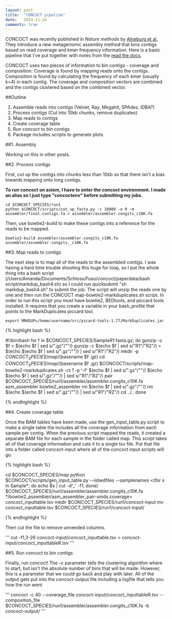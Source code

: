 ```yaml
---
layout: post
title:  "CONCOCT pipeline"
date:   2014-11-24
comments: true
---
```


CONCOCT was recently published in *Nature methods* by [Alneburg et al.](http://www-ncbi-nlm-nih-gov.proxy.lib.umich.edu/pubmed/?term=binning+metagenomic+contigs+by+coverage+and+composition) They introduce a new metagenomic assembly method that bins contigs based on read coverage and kmer frequency information. Here is a basic pipeline that I've put together with notes from the [read the docs](https://concoct.readthedocs.org/en/latest/).

CONCOCT uses two pieces of information to bin contigs - coverage and composition. Coverage is found by mapping reads onto the contigs.  Composition is found by calculating the frequency of each kmer (usually k=4) in each contig. The coverage and composition vectors are combined and the contigs clustered based on the combined vector.

##Outline

1.	Assemble reads into contigs (Velvet, Ray, Megahit, SPAdes, IDBA?)
2.	Process contigs (Cut into 10kb chunks, remove duplicates)
3.	Map reads to contigs
4.	Create coverage table
5.	Run concoct to bin contigs
6.	Package includes scripts to generate plots

##1. Assembly

Working on this in other posts.

##2. Process contigs

First, cut up the contigs into chunks less than 10kb so that there isn't a bias towards mapping onto long contigs. 

**To run concoct on axiom, I have to enter the concoct environment. I made an alias so I just type "concoctenv" before submitting my jobs.**

```
cd $CONCOCT_SPECIES/run1
python $CONCOCT/scripts/cut_up_fasta.py -c 10000 -o 0 -m assembler/final.contigs.fa > assembler/assembler.congits_c10K.fa
```

Then, use bowtie2-build to make these contigs into a reference for the reads to be mapped.

```
bowtie2-build assembler/assembler.congits_c10K.fa assembler/assembler.congits._c10K.fa
```

##3. Map reads to contigs

The next step is to map all of the reads to the assembled contigs. I was having a hard time trouble shooting this huge for loop, so I put the whole thing into a bash script (/Users/Amanda/Documents/Schloss/Fuso/concoct/paperdata/bash script/markdup_bash4.sh) so I could run quicksubmit "sh markdup_bash4.sh" to submit the job. The script will unzip the reads one by one and then run the CONCOCT map-bowtie2-markduplicates.sh script. In order to run this script you must have bowtie2, BEDtools, and piccard tools installed. It requires that you create a variable in your bash_profile that points to the MarkDuplicates piccard tool.

```
export MRKDUP=/home/username/src/picard-tools-1.77/MarkDuplicates.jar
```

{% highlight bash %}

#!/bin/bash
for f in $CONCOCT_SPECIES/Sample*R1*.fasta.gz; do 
  	gunzip -c $f > $(echo $f | sed s/".gz"/""/)
	gunzip -c $(echo $f | sed s/"R1"/"R2"/) > $(echo $(echo $f | sed s/".gz"/""/) | sed s/"R1"/"R2"/)
	mkdir -p $CONCOCT_SPECIES/map/$(basename $f .gz)
	cd $CONCOCT_SPECIES/map/$(basename $f .gz)
	$CONCOCT/scripts/map-bowtie2-markduplicates.sh -ct 1 -p '-f' $(echo $f | sed s/".gz"/""/) $(echo $(echo $f | sed s/".gz"/""/) | sed s/"R1"/"R2"/) pair $CONCOCT_SPECIES/run1/assembler/assembler.congits_c10K.fa asm_assembler bowtie2_assembler
	rm $(echo $f | sed s/".gz"/""/)
	rm $(echo $(echo $f | sed s/".gz"/""/) | sed s/"R1"/"R2"/)
	cd ../..
done

{% endhighlight %}

##4. Create coverage table

Once the BAM tables have been made, use the gen_input_table.py script to make a single table the includes all the coverage information from each sample per contig. When the previous script mapped the reads, it created a separate BAM file for each sample in the folder called map. This script takes all of that coverage information and cats it to a single tsv file. Put that file into a folder called concoct-input where all of the concoct input scripts will go. 

{% highlight bash %}

cd $CONCOCT_SPECIES/map
python $CONCOCT/scripts/gen_input_table.py --isbedfiles --samplenames <(for s in Sample*; do echo $s | cut -d'_' -f1; done) $CONCOCT_SPECIES/run1/assembler/assembler.congits_c10K.fa */bowtie2_assembler/asm_assembler_pair-smds.coverage> concoct_inputtable.tsv
mkdir $CONCOCT_SPECIES/run1/concoct-input
mv concoct_inputtable.tsv $CONCOCT_SPECIES/run1/concoct-input/

{% endhighlight %}

Then cut the file to remove unneeded columns. 

'''
cut -f1,3-26 concoct-input/concoct_inputtable.tsv > concoct-input/concoct_inputtableR.tsv
'''

##5. Run concoct to bin contigs

Finally, run concoct! The -c parameter tells the clustering algorithm where to start, but isn't the absolute number of bins that will be made. However, this is a parameter that we could go back and play with later. All of the output gets put into the concoct-output file including a logfile that tells you how the run went

'''
concoct -c 40 --coverage_file concoct-input/concoct_inputtableR.tsv --composition_file $CONCOCT_SPECIES/run1/assembler/assembler.congits_c10K.fa -b concoct-output/
'''
